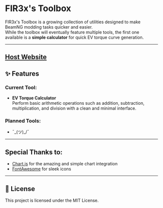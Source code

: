 # FIR3x's Toolbox

FIR3x's Toolbox is a growing collection of utilities designed to make BeamNG modding tasks quicker and easier.  
While the toolbox will eventually feature multiple tools, the first one available is a **simple calculator** for quick EV torque curve generation.

---
## [Host Website](https://toolbox.galactis-group.com)

## ✨ Features

### Current Tool:
- **EV Torque Calculator**  
  Perform basic arithmetic operations such as addition, subtraction, multiplication, and division with a clean and minimal interface.

### Planned Tools:
- ¯\_(ツ)_/¯
---
## Special Thanks to:
- [Chart.js](https://www.chartjs.org) for the amazing and simple chart integration
- [FontAwesome](https://fontawesome.com) for sleek icons
---
## 📜 License
This project is licensed under the MIT License.